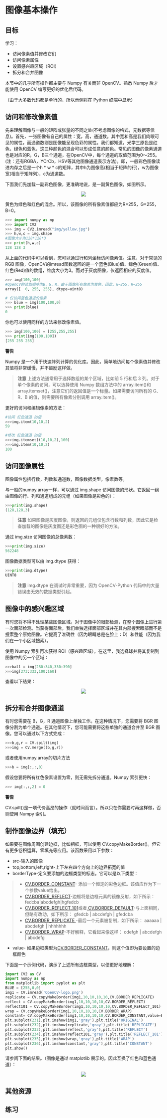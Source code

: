 

# 图像基本操作

## 目标

学习：

* 访问像素值并修改它们
* 访问像素属性
* 设置感兴趣区域（ROI）
* 拆分和合并图像

本节中的几乎所有操作都主要与 Numpy 有关而非 OpenCV。熟悉 Numpy 后才能使用 OpenCV 编写更好的优化后代码。

（由于大多数代码都是单行的，所以示例将在 Python 终端中显示）

## 访问和修改像素值

先来理解图像与一般的矩阵或张量的不同之处(不考虑图像的格式，元数据等信息)。首先，一张图像有自己的属性：宽，高，通道数。其中宽和高是我们肉眼可见的属性，而通道数则是图像能呈现色彩的属性。我们都知道，光学三原色是红色，绿色和蓝色，这三种颜色的混合可以形成任意的颜色。常见的图像的像素通道也是对应的R，G，B三个通道，在OpenCV中，每个通道的取值范围为0～255。(注：还有RGBA，YCrCb，HSV等其他图像通道表示方法)。即，一般彩色图像读进内存之后是一个h * w * c的矩阵，其中h为图像高(相当于矩阵的行)，w为图像宽(相当于矩阵列)，c为通道数。

下面我们先加载一副彩色图像，更准确地说，是一副黄色图像，如图所示。

<div align=center>
<img src="https://opencv.apachecn.org/docs/img/yellow.jpg">
</div>

黄色为绿色和红色的混合。所以，该图像的所有像素值都应为R=255，G=255，B=0。

```python
>>> import numpy as np
>>> import CV2
>>> img = CV2.imread("img/yellow.jpg")
>>> h,w,c = img.shape
#图像大小为128*128*3
>>> print(h,w,c)
128 128 3
```
从上面的代码中可以看到，您可以通过行和列坐标访问像素值。注意，对于常见的RGB 图像，OpenCV的imread函数返回的是一个蓝色(Blue)值、绿色(Green)值、红色(Red)值的数组，维度大小为3。而对于灰度图像，仅返回相应的灰度值。

```python
>>> img[100,100]
#OpenCV的读取顺序为B，G，R，由于图像所有像素为黄色，因此，G=255，R=255
array([  0, 255, 255], dtype=uint8)

# 仅访问蓝色通道的像素
>>> blue = img[100,100,0]
>>> print(blue)
0
```
你也可以使用同样的方法来修改像素值。

```python
>>> img[100,100] = [255,255,255]
>>> print(img[100,100])
[255 255 255]
```

**警告**

Numpy 是一个用于快速阵列计算的优化库。因此，简单地访问每个像素值并修改其值将非常缓慢，并不鼓励这样做。

>**注意**
>上述方法通常用于选择数组的某个区域，比如前 5 行和后 3 列。对于单个像素的访问，可以选择使用 Numpy 数组方法中的 array.item()和 array.itemset()，注意它们的返回值是一个标量。如果需要访问所有的 G、R、B 的值，则需要所有像素分别调用 array.item()。

更好的访问和编辑像素的方法：

```python
#访问 红色通道 的值
>>>img.item(10,10,2)
59

#修改 红色通道 的值
>>>img.itemset((10,10,2),100)
>>>img.item(10,10,2)
100
```

## 访问图像属性

图像属性包括行数，列数和通道数，图像数据类型，像素数等。

与一般的numpy.array一样，可以通过 img.shape 访问图像的形状。它返回一组由图像的行、列和通道组成的元组（如果图像是彩色的）：

```python
>>>print(img.shape)
(128,128,3)
```

>**注意**
>如果图像是灰度图像，则返回的元组仅包含行数和列数，因此它是检查加载的图像是灰度图还是彩色图的一种很好的方法。

通过 img.size 访问图像的总像素数：

```python
>>>print(img.size)
562248
```

图像数据类型可以由 img.dtype 获得：

```python
>>>print(img.dtype)
UINT8
```
>**注意**
>img.dtype 在调试时非常重要，因为 OpenCV-Python 代码中的大量错误由无效的数据类型引起。

## 图像中的感兴趣区域

有时您将不得不处理某些图像区域。对于图像中的眼部检测，在整个图像上进行第一次面部检测。当获得面部后，我们单独选择面部区域并在其内部搜索眼部而不是搜索整个原始图像。它提高了准确性（因为眼睛总是在脸上：D）和性能（因为我们在一个小区域搜索）。

使用 Numpy 索引再次获得 ROI（感兴趣区域）。在这里，我选择球并将其复制到图像中的另一个区域：

```python
>>>ball = img[280:340,330:390]
>>>img[273:333,100:160]
```
查看以下结果：

<div align=center>
<img src="https://opencv.apachecn.org/docs/4.0.0/img/roi.jpg">
</div>

## 拆分和合并图像通道

有时您需要在 B，G，R 通道图像上单独工作。在这种情况下，您需要将 BGR 图像分割为单个通道。在其他情况下，您可能需要将这些单独的通道合并至 BGR 图像。您可以通过以下方式完成：
```python
>>>b,g,r = CV.spilt(img)
>>>img = CV.merge((b,g,r))
```
或者使用numpy.array的切片方法

```python
>>>b = img[:,:,0]
```
假设您要将所有红色像素设置为零，则无需先拆分通道。Numpy 索引更快：

```python
>>> img[:,:,2] = 0
```

**警告**

CV.spilt()是一项代价高昂的操作（就时间而言）。所以只在你需要时再这样做，否则使用 Numpy 索引。

## 制作图像边界（填充）

如果要在图像周围创建边框，比如相框，可以使用 CV.copyMakeBorder()。但它有更多卷积运算，零填充等应用。该函数采用以下参数：

* src-输入的图像
* top,bottom,left,right-上下左右四个方向上的边界拓宽的值
* borderType-定义要添加的边框类型的标志。它可以是以下类型：
>* [CV.BORDER_CONSTANT](https://docs.OpenCV.org/4.0.0/d2/de8/group__core__array.html#gga209f2f4869e304c82d07739337eae7c5aed2e4346047e265c8c5a6d0276dcd838)- 添加一个恒定的彩色边框。该值应作为下一个参数value给出。
>* [CV.BORDER_REFLECT](https://docs.OpenCV.org/4.0.0/d2/de8/group__core__array.html#gga209f2f4869e304c82d07739337eae7c5a815c8a89b7cb206dcba14d11b7560f4b)-边框将是边框元素的镜像反射，如下所示：fedcba|abcdefgh|hgfedcb
>* [CV.BORDER_REFLECT_101](https://docs.OpenCV.org/4.0.0/d2/de8/group__core__array.html#gga209f2f4869e304c82d07739337eae7c5ab3c5a6143d8120b95005fa7105a10bb4)或者[ CV.BORDER_DEFAULT](https://docs.OpenCV.org/4.0.0/d2/de8/group__core__array.html#gga209f2f4869e304c82d07739337eae7c5afe14c13a4ea8b8e3b3ef399013dbae01)-与上面相同，但略有改动，如下所示： gfedcb | abcdefgh | gfedcba
>* [CV.BORDER_REPLICATE ](https://docs.OpenCV.org/4.0.0/d2/de8/group__core__array.html#gga209f2f4869e304c82d07739337eae7c5aa1de4cff95e3377d6d0cbe7569bd4e9f)-最后一个元素被复制，如下所示： aaaaaa | abcdefgh | hhhhhhh
>* [CV.BORDER_WRAP](https://docs.OpenCV.org/4.0.0/d2/de8/group__core__array.html#gga209f2f4869e304c82d07739337eae7c5a697c1b011884a7c2bdc0e5caf7955661)-不好解释，它看起来像这样： cdefgh | abcdefgh | abcdefg

* value- 如果边框类型为[CV.BORDER_CONSTANT](https://docs.OpenCV.org/4.0.0/d2/de8/group__core__array.html#gga209f2f4869e304c82d07739337eae7c5aed2e4346047e265c8c5a6d0276dcd838)，则这个值即为要设置的边框颜色

下面是一个示例代码，演示了上述所有边框类型，以便更好地理解：

```python
import CV2 as CV
import numpy as np
from matplotlib import pyplot as plt
BLUE = [255,0,0]
img1 = CV.imread('OpenCV-logo.png')
replicate = CV.copyMakeBorder(img1,10,10,10,10,CV.BORDER_REPLICATE)
reflect = CV.copyMakeBorder(img1,10,10,10,10,CV.BORDER_REFLECT)
reflect101 = CV.copyMakeBorder(img1,10,10,10,10,CV.BORDER_REFLECT_101)
wrap = CV.copyMakeBorder(img1,10,10,10,10,CV.BORDER_WRAP)
constant= CV.copyMakeBorder(img1,10,10,10,10,CV.BORDER_CONSTANT,value=BLUE)
plt.subplot(231),plt.imshow(img1,'gray'),plt.title('ORIGINAL')
plt.subplot(232),plt.imshow(replicate,'gray'),plt.title('REPLICATE')
plt.subplot(233),plt.imshow(reflect,'gray'),plt.title('REFLECT')
plt.subplot(234),plt.imshow(reflect101,'gray'),plt.title('REFLECT_101')
plt.subplot(235),plt.imshow(wrap,'gray'),plt.title('WRAP')
plt.subplot(236),plt.imshow(constant,'gray'),plt.title('CONSTANT')
plt.show()
```

请参阅下面的结果。（图像是通过 matplotlib 展示的。因此互换了红色和蓝色通道）：

<div align=center>
<img src="https://opencv.apachecn.org/docs/4.0.0/img/border.jpg">
</div>

## 其他资源

## 练习
